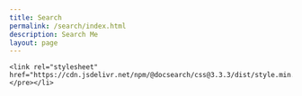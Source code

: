 ```yaml
---
title: Search
permalink: /search/index.html
description: Search Me
layout: page
---
```

	<link rel="stylesheet" href="https://cdn.jsdelivr.net/npm/@docsearch/css@3.3.3/dist/style.min.css"></pre></li>
<script src="https://cdn.jsdelivr.net/npm/@docsearch/js@3.3.3/dist/umd/index.min.js"></script>
<div id="docsearch"></div>
<script type="text/javascript">
  docsearch({
  appId:'GBMHFQHG52',
  apiKey:'8beef79f8650cda61ebdbe1d2ea8734c',
  indexName:'11ty-excellent-paulapplegate',
  container:'#docsearch',
  debug:'true' // Set debug to true if you want to inspect the modal
  });
</script>
